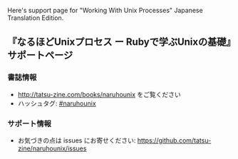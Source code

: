 Here's support page for "Working With Unix Processes" Japanese Translation Edition.

## 『なるほどUnixプロセス ー Rubyで学ぶUnixの基礎』サポートページ

### 書誌情報

* http://tatsu-zine.com/books/naruhounix をご覧ください
* ハッシュタグ: [#naruhounix](http://twitter.com/#!/search/%23naruhounix)

### サポート情報

* お気づきの点は issues にお寄せください: https://github.com/tatsu-zine/naruhounix/issues
